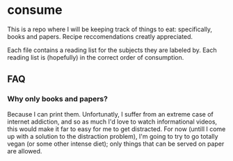 # consume

This is a repo where I will be keeping track of things to eat: specifically, books and papers. Recipe reccomendations creatly appreciated.

Each file contains a reading list for the subjects they are labeled by. Each reading list is (hopefully) in the correct order of consumption.

## FAQ

### Why only books and papers?

Because I can print them. Unfortunatly, I suffer from an extreme case of internet addiction, and so as much I'd love to watch informational videos, this would make it far to easy for me to get distracted. For now (untill I come up with a solution to the distraction problem), I'm going to try to go totally vegan (or some other intense diet); only things that can be served on paper are allowed. 



